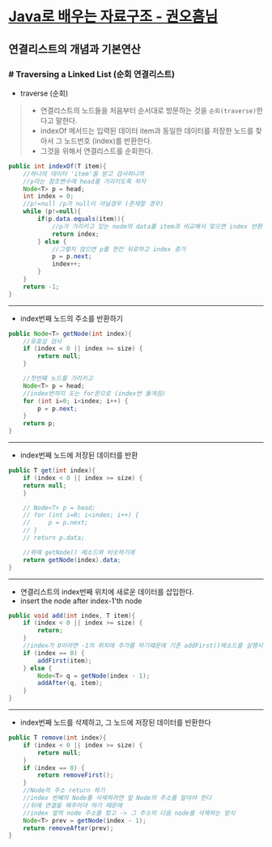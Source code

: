 # [Java로 배우는 자료구조 - 권오흠님](https://www.inflearn.com/course/java-%EC%9E%90%EB%A3%8C%EA%B5%AC%EC%A1%B0/dashboard)

## 연결리스트의 개념과 기본연산

### # Traversing a Linked List (순회 연결리스트)

- traverse (순회)

>- 연결리스트의 노드들을 처음부터 순서대로 방문하는 것을 `순회(traverse)`한다고 말한다.
>- indexOf 메서드는 입력된 데이터 item과 동일한 데이터를 저장한 노드를 찾아서 그 노드번호 (index)를 반환한다.
>- 그것을 위해서 연결리스트를 순회한다.

```java
public int indexOf(T item){
    //하나의 데이터 'item'을 받고 검사하니까
    //p라는 참조변수에 head를 가리키도록 하자
    Node<T> p = head;
    int index = 0;
    //p!=null /p가 null이 아닐경우 (존재할 경우)
    while (p!=null){
        if(p.data.equals(item)){
            //p가 가리키고 있는 node의 data를 item과 비교해서 맞으면 index 반환
            return index;
        } else {
            //그렇지 않으면 p를 한칸 뒤로하고 index 증가
            p = p.next;
            index++;
        }
    }
    return -1;
}
```

---

- index번째 노드의 주소를 반환하기

```java
public Node<T> getNode(int index){
    //유효성 검사
    if (index < 0 || index >= size) {
        return null;
    }

    //첫번째 노드를 가리키고
    Node<T> p = head;
    //index번까지 도는 for문으로 (index번 돌게끔)
    for (int i=0; i<index; i++) {
        p = p.next;
    }
    return p;
}
```

---

- index번째 노드에 저장된 데이터를 반환

```java
public T get(int index){
    if (index < 0 || index >= size) {
    return null;
    }

    // Node<T> p = head;
    // for (int i=0; i<index; i++) {
    //     p = p.next;
    // }
    // return p.data;

    //위에 getNode() 메소드와 비슷하기에
    return getNode(index).data;
}
```

---

- 연결리스트의 index번째 위치에 새로운 데이터를 삽입한다.
- insert the node after index-1'th node

```java
public void add(int index, T item){
    if (index < 0 || index >= size) {
        return;
    }
    //index가 0이라면 -1의 위치에 추가를 하기때문에 기존 addFirst()메소드를 실행시키자
    if (index == 0) {
        addFirst(item);
    } else {
        Node<T> q = getNode(index - 1);
        addAfter(q, item);
    }
}
```

---

- index번째 노드를 삭제하고, 그 노드에 저장된 데이터를 반환한다

```java
public T remove(int index){
    if (index < 0 || index >= size) {
        return null;
    }
    if (index == 0) {
        return removeFirst();
    }
    //Node의 주소 return 하기
    //index 번째의 Node를 삭제하려면 앞 Node의 주소를 알아야 한다
    //뒤에 연결을 해주어야 하기 때문에
    //index 앞의 node 주소를 찾고 -> 그 주소의 다음 node를 삭제하는 방식
    Node<T> prev = getNode(index - 1);
    return removeAfter(prev);
}
```
